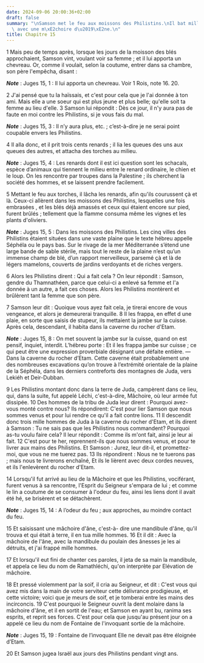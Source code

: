 ```yaml
---
date: 2024-09-06 20:00:36+02:00
draft: false
summary: "\nSamson met le feu aux moissons des Philistins.\nIl bat mille Philistins\
  \ avec une m\xE2choire d\u2019\xE2ne.\n"
title: Chapitre 15
---
```





1 Mais peu de temps après, lorsque les jours de la moisson des blés approchaient, Samson vint, voulant voir sa femme ; et il lui apporta un chevreau. Or, comme il voulait, selon la coutume, entrer dans sa chambre, son père l'empêcha, disant :

***Note*** :  Juges 15, 1 : Il lui apporta un chevreau. Voir 1 Rois, note 16. 20.

2 J'ai pensé que tu la haïssais, et c'est pour cela que je l'ai donnée à ton ami. Mais elle a une soeur qui est plus jeune et plus belle; qu'elle soit ta femme au lieu d'elle. 3 Samson lui répondit : Dès ce jour, il n'y aura pas de faute en moi contre les Philistins, si je vous fais du mal.

***Note*** :  Juges 15, 3 : Il n’y aura plus, etc. ; c’est-à-dire je ne serai point coupable envers les Philistins.


4 Il alla donc, et il prit trois cents renards ; il lia les queues des uns aux queues des autres, et attacha des torches au milieu.

***Note*** :  Juges 15, 4 : Les renards dont il est ici question sont les schacals, espèce d’animaux qui tiennent le milieu entre le renard ordinaire, le chien et le loup. On les rencontre par troupes dans la Palestine ; ils cherchent la société des hommes, et se laissent prendre facilement.

5 Mettant le feu aux torches, il lâcha les renards, afin qu'ils courussent çà et là. Ceux-ci allèrent dans les moissons des Philistins, lesquelles une fois embrasées , et les blés déjà amassés et ceux qui étaient encore sur pied, furent brûlés ; tellement que la flamme consuma même les vignes et les plants d'oliviers.

***Note*** :  Juges 15, 5 : Dans les moissons des Philistins. Les cinq villes des Philistins étaient situées dans une vaste plaine que le texte hébreu appelle Séphéla ou le pays bas. Sur le rivage de la mer Méditerranée s’étend une large bande de sable stérile, mais tout le reste de la plaine n’est qu’un immense champ de blé, d’un rapport merveilleux, parsemé çà et là de légers mamelons, couverts de jardins verdoyants et de riches vergers.

6 Alors les Philistins dirent : Qui a fait cela ? On leur répondit : Samson, gendre du Thamnathéen, parce que celui-ci a enlevé sa femme et l'a donnée à un autre, a fait ces choses. Alors les Philistins montèrent et brûlèrent tant la femme que son père.

7 Samson leur dit : Quoique vous ayez fait cela, je tirerai encore de vous vengeance, et alors je demeurerai tranquille. 8 Il les frappa, en effet d une plaie, en sorte que saisis de stupeur, ils mettaient la jambe sur la cuisse. Après cela, descendant, il habita dans la caverne du rocher d'Etam.

***Note*** :  Juges 15, 8 : On met souvent la jambe sur la cuisse, quand on est pensif, inquiet, interdit. L’hébreu porte : Et il les frappa jambe sur cuisse ; ce qui peut être une expression proverbiale désignant une défaite entière. ― Dans la caverne du rocher d’Etam. Cette caverne était probablement une des nombreuses excavations qu’on trouve à l’extrémité orientale de la plaine de la Séphéla, dans les derniers contreforts des montagnes de Juda, vers Lekiéh et Deir-Dubban.


9 Les Philistins montant donc dans la terre de Juda, campèrent dans ce lieu, qui, dans la suite, fut appelé Léchi, c'est-à-dire, Mâchoire, où leur armée fut dissipée. 10 Des hommes de la tribu de Juda leur dirent : Pourquoi avez-vous monté contre nous? Ils répondirent: C'est pour lier Samson que nous sommes venus et pour lui rendre ce qu'il a fait contre lions. 11 Il descendit donc trois mille hommes de Juda à la caverne du rocher d'Etam, et ils dirent à Samson : Tu ne sais pas que les Philistins nous commandent? Pourquoi as-tu voulu faire cela? Il leur répondit : Comme ils m'ont fait, ainsi je leur ai fait. 12 C'est pour te her, reprennent-ils que nous sommes venus, et pour te livrer aux mains des Philistins. Et Samson : Jurez, leur dit-il, et promettez-moi, que vous ne me tuerez pas. 13 Ils répondirent : Nous ne te tuerons pas ; mais nous te livrerons enchaîné, Et ils le lièrent avec deux cordes neuves, et ils l'enlevèrent du rocher d'Etam.


14 Lorsqu'il fut arrivé au lieu de la Mâchoire et que les Philistins, vociférant, furent venus à sa rencontre, l'Esprit du Seigneur s'empara de lui ; et comme le lin a coutume de se consumer à l'odeur du feu, ainsi les liens dont il avait été hé, se brisèrent et se détachèrent.

***Note*** :  Juges 15, 14 : A l’odeur du feu ; aux approches, au moindre contact du feu.

15 Et saisissant une mâchoire d'âne, c'est-à- dire une mandibule d'âne, qu'il trouva et qui était à terre, il en tua mille hommes. 16 Et il dit : Avec la mâchoire de l'âne, avec la mandibule du poulain des ânesses je les ai détruits, et j'ai frappé mille hommes.


17 Et lorsqu'il eut fini de chanter ces paroles, il jeta de sa main la mandibule, et appela ce lieu du nom de Ramathléchi, qu'on interprète par Elévation de mâchoire.


18 Et pressé violemment par la soif, il cria au Seigneur, et dit : C'est vous qui avez mis dans la main de votre serviteur cette délivrance prodigieuse, et cette victoire; voici que je meurs de soif, et je tomberai entre les mains des incirconcis. 19 C'est pourquoi le Seigneur ouvrit la dent molaire dans la mâchoire d'âne, et il en sortit de l'eau; et Samson en ayant bu, ranima ses esprits, et reprit ses forces. C'est pour cela que jusqu'au présent jour on a appelé ce lieu du nom de Fontaine de l'invoquant sortie de la mâchoire.

***Note*** :  Juges 15, 19 : Fontaine de l’invoquant Elle ne devait pas être éloignée d’Etam.


20 Et Samson jugea Israël aux jours des Philistins pendant vingt ans.

